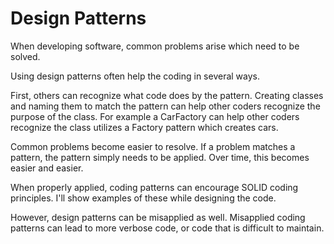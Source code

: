 # Design Patterns

When developing software, common problems arise which need to be solved.

Using design patterns often help the coding in several ways.

First, others can recognize what code does by the pattern.  Creating classes and naming them to match the pattern can help other coders recognize the purpose of the class.  For example a CarFactory can help other coders recognize the class utilizes a Factory pattern which creates cars. 

Common problems become easier to resolve.  If a problem matches a pattern, the pattern simply needs to be applied.  Over time, this becomes easier and easier.  

When properly applied, coding patterns can encourage SOLID coding principles.  I'll show examples of these while designing the code.

However, design patterns can be misapplied as well.  Misapplied coding patterns can lead to more verbose code, or code that is difficult to maintain.
